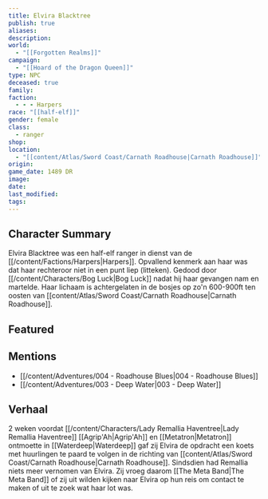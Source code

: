 ```yaml
---
title: Elvira Blacktree
publish: true
aliases: 
description: 
world:
  - "[[Forgotten Realms]]"
campaign:
  - "[[Hoard of the Dragon Queen]]"
type: NPC
deceased: true
family: 
faction:
  - - - Harpers
race: "[[half-elf]]"
gender: female
class:
  - ranger
shop: 
location:
  - "[[content/Atlas/Sword Coast/Carnath Roadhouse|Carnath Roadhouse]]"
origin: 
game_date: 1489 DR
image: 
date: 
last_modified: 
tags: 
---
```

## Character Summary
Elvira Blacktree was een half-elf ranger in dienst van de [[/content/Factions/Harpers|Harpers]]. Opvallend kenmerk aan haar was dat haar rechteroor niet in een punt liep (litteken). Gedood door [[/content/Characters/Bog Luck|Bog Luck]] nadat hij haar gevangen nam en martelde. Haar lichaam is achtergelaten in de bosjes op zo'n 600-900ft ten oosten van [[content/Atlas/Sword Coast/Carnath Roadhouse|Carnath Roadhouse]].

## Featured

## Mentions
- [[/content/Adventures/004 - Roadhouse Blues|004 - Roadhouse Blues]]
- [[/content/Adventures/003 - Deep Water|003 - Deep Water]]

## Verhaal
2 weken voordat [[/content/Characters/Lady Remallia Haventree|Lady Remallia Haventree]] [[Agrip'Ah|Agrip'Ah]] en [[Metatron|Metatron]] ontmoette in [[Waterdeep|Waterdeep]] gaf zij Elvira de opdracht een koets met huurlingen te paard te volgen in de richting van [[content/Atlas/Sword Coast/Carnath Roadhouse|Carnath Roadhouse]]. Sindsdien had Remallia niets meer vernomen van Elvira. Zij vroeg daarom [[The Meta Band|The Meta Band]] of zij uit wilden kijken naar Elvira op hun reis om contact te maken of uit te zoek wat haar lot was.